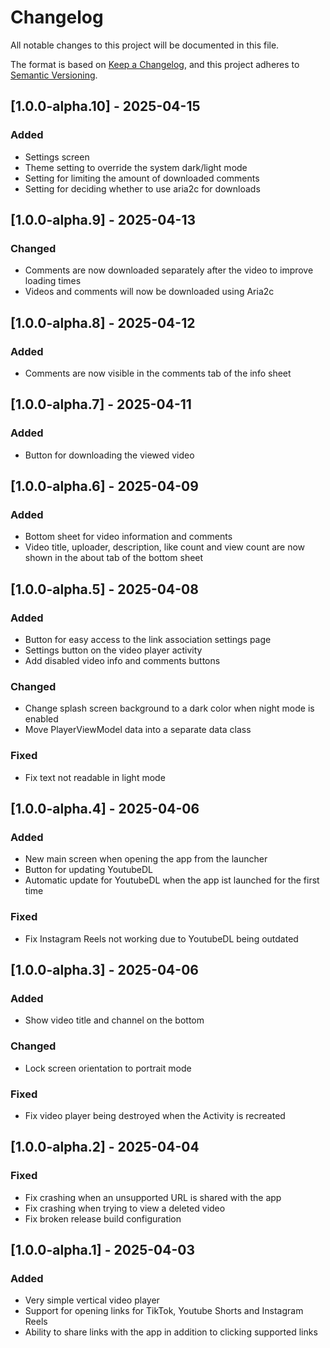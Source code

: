# Changelog

All notable changes to this project will be documented in this file.

The format is based on [Keep a Changelog](https://keepachangelog.com/en/1.1.0/),
and this project adheres to [Semantic Versioning](https://semver.org/spec/v2.0.0.html).

## [1.0.0-alpha.10] - 2025-04-15

### Added

- Settings screen
- Theme setting to override the system dark/light mode
- Setting for limiting the amount of downloaded comments
- Setting for deciding whether to use aria2c for downloads

## [1.0.0-alpha.9] - 2025-04-13

### Changed

- Comments are now downloaded separately after the video to improve loading times
- Videos and comments will now be downloaded using Aria2c

## [1.0.0-alpha.8] - 2025-04-12

### Added

- Comments are now visible in the comments tab of the info sheet

## [1.0.0-alpha.7] - 2025-04-11

### Added

- Button for downloading the viewed video

## [1.0.0-alpha.6] - 2025-04-09

### Added

- Bottom sheet for video information and comments
- Video title, uploader, description, like count and view count are now shown in the about tab of the bottom sheet

## [1.0.0-alpha.5] - 2025-04-08

### Added

- Button for easy access to the link association settings page
- Settings button on the video player activity
- Add disabled video info and comments buttons

### Changed

- Change splash screen background to a dark color when night mode is enabled
- Move PlayerViewModel data into a separate data class

### Fixed

- Fix text not readable in light mode

## [1.0.0-alpha.4] - 2025-04-06

### Added

- New main screen when opening the app from the launcher
- Button for updating YoutubeDL
- Automatic update for YoutubeDL when the app ist launched for the first time

### Fixed

- Fix Instagram Reels not working due to YoutubeDL being outdated

## [1.0.0-alpha.3] - 2025-04-06

### Added

- Show video title and channel on the bottom

### Changed

- Lock screen orientation to portrait mode

### Fixed

- Fix video player being destroyed when the Activity is recreated

## [1.0.0-alpha.2] - 2025-04-04

### Fixed

- Fix crashing when an unsupported URL is shared with the app
- Fix crashing when trying to view a deleted video
- Fix broken release build configuration

## [1.0.0-alpha.1] - 2025-04-03

### Added

- Very simple vertical video player
- Support for opening links for TikTok, Youtube Shorts and Instagram Reels
- Ability to share links with the app in addition to clicking supported links
